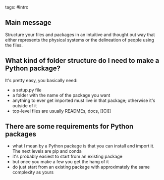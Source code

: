 tags: #intro

## Main message
Structure your files and packages in an intuitive and thought out way that either represents the physical systems or the delineation of people using the files.

## What kind of folder structure do I need to make a Python package?
It's pretty easy, you basically need:
- a setup.py file
- a folder with the name of the package you want
- anything to ever get imported must live in that package; otherwise it's outside of it
- top-level files are usually READMEs, docs, [[CI]]

## There are some requirements for Python packages
- what I mean by a Python package is that you can install and import it. The next levels are pip and conda
- it's probably easiest to start from an existing package
- but once you make a few you get the hang of it
- do just start from an existing package with approximately the same complexity as yours

